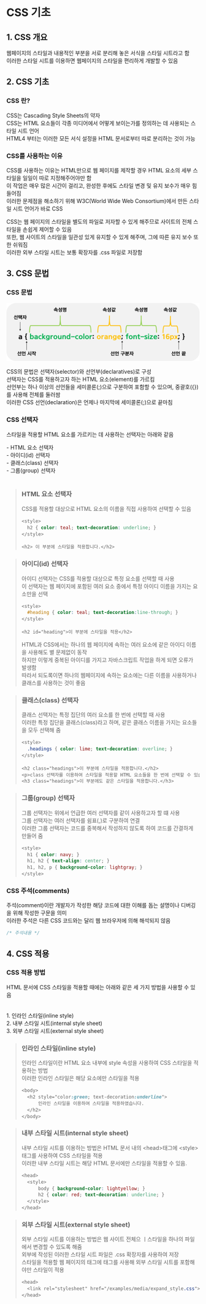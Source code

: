 <h1>CSS 기초</h1>

<h2>1. CSS 개요</h2>
<p>
  웹페이지의 스타일과 내용적인 부분을 서로 분리해 놓은 서식을 스타일 시트라고 함<br>
  이러한 스타일 시트를 이용하면 웹페이지의 스타일을 편리하게 개발할 수 있음
</p>
  
<h2>2. CSS 기초</h2>
<h3> CSS 란? </h3>
<p>
  CSS는 Cascading Style Sheets의 약자<br>
  CSS는 HTML 요소들이 각종 미디어에서 어떻게 보이는가를 정의하는 데 사용되는 스타일 시트 언어<br>
  HTML4 부터는 이러한 모든 서식 설정을 HTML 문서로부터 따로 분리하는 것이 가능<br>
</p>
<h3> CSS를 사용하는 이유 </h3>
<p>
  CSS를 사용하는 이유는 HTML만으로 웹 페이지를 제작할 경우 HTML 요소의 세부 스타일을 일일이 따로 지정해주어야만 함<br>
  이 작업은 매우 많은 시간이 걸리고, 완성한 후에도 스타일 변경 및 유지 보수가 매우 힘들어짐<br>
  이러한 문제점을 해소하기 위해 W3C(World Wide Web Consortium)에서 만든 스타일 시트 언어가 바로 CSS<br>
</p>
<p>
  CSS는 웹 페이지의 스타일을 별도의 파일로 저자할 수 있게 해주므로 사이트의 전체 스타일을 손쉽게 제어할 수 있음<br>
  또한, 웹 사이트의 스타일을 일관성 있게 유지할 수 있게 해주며, 그에 따른 유지 보수 또한 쉬워짐<br>
  이러한 외부 스타일 시트는 보통 확장자를 .css 파일로 저장함<br>
</p>

<h2>3. CSS 문법</h2>
<h3>CSS 문법</h3>
<img src="./img/css_문법.png">
<p>
  CSS의 문법은 선택자(selector)와 선언부(declaratives)로 구성<br>
  선택자는 CSS를 적용하고자 하는 HTML 요소(element)를 가르킴<br>
  선언부는 하나 이상의 선언들을 세미콜론(;)으로 구분하여 포함할 수 있으며, 중괄호({})를 사용해 전체를 둘러쌈<br>
  이러한 CSS 선언(declaration)은 언제나 마지막에 세미콜론(;)으로 끝마침
</p>

<h3>CSS 선택자</h3>
<p>
  스타일을 적용할 HTML 요소를 가르키는 데 사용하는 선택자는 아래와 같음<br>
</p>
- HTML 요소 선택자<br>
- 아이디(id) 선택자<br>
- 클래스(class) 선택자<br>
- 그룹(group) 선택자<br>
<br>
<blockquote>
  <h3> HTML 요소 선택자</h3>
  <p>
    CSS를 적용할 대상으로 HTML 요소의 이름을 직접 사용하여 선택할 수 있음
  </p>
  
  ```css
  <style>
    h2 { color: teal; text-decoration: underline; }
  </style>
  
  <h2> 이 부분에 스타일을 적용합니다.</h2>
  ```
</blockquote>

<blockquote>
  <h3>아이디(id) 선택자</h3>
  <p>
    아이디 선택자는 CSS를 적용할 대상으로 특정 요소를 선택할 때 사용<br>
    이 선택자는 웹 페이지에 포함된 여러 요소 중에서 특정 아이디 이름을 가지는 요소만을 선택
  </p>
  
  ```css
  <style>
    #heading { color: teal; text-decoration:line-through; }
  </style>
  
  <h2 id="heading">이 부분에 스타일을 적용</h2>
  ```
  
  <p>
    HTML과 CSS에서는 하나의 웹 페이지에 속하는 여러 요소에 같은 아이디 이름을 사용해도 별 문제없이 동작<br>
    하지만 이렇게 중복된 아이디를 가지고 자바스크립트 작업을 하게 되면 오류가 발생함<br>
    따라서 되도록이면 하나의 웹페이지에 속하는 요소에는 다른 이름을 사용하거나 클래스를 사용하는 것이 좋음
  </p>
</blockquote>

<blockquote>
  <h3>클래스(class) 선택자</h3>
  <p>
    클래스 선택자는 특정 집단의 여러 요소를 한 번에 선택할 때 사용<br>
    이러한 특정 집단을 클래스(class)라고 하며, 같은 클래스 이름을 가지는 요소들을 모두 선택해 줌
  </p>
  
  ```css
  <style>
    .headings { color: lime; text-decoration: overline; }
  </style>

  <h2 class="headings">이 부분에 스타일을 적용합니다.</h2>
  <p>class 선택자를 이용하여 스타일을 적용할 HTML 요소들을 한 번에 선택할 수 있습니다.</p>
  <h3 class="headings">이 부분에도 같은 스타일을 적용합니다.</h3>
  ```

</blockquote>

<blockquote>
  <h3>그룹(group) 선택자</h3>
  <p>
    그룹 선택자는 위에서 언급한 여러 선택자를 같이 사용하고자 할 떄 사용<br>
    그룹 선택자는 여러 선택자를 쉼표(,)로 구분하여 연결<br>
    이러한 그룹 선택자는 코드를 중복해서 작성하지 않도록 하여 코드를 간결하게 만들어 줌
  </p>
  
  ```css
  <style>
    h1 { color: navy; }
    h1, h2 { text-align: center; }
    h1, h2, p { background-color: lightgray; }
  </style>
  ```
</blockquote>

<h3>CSS 주석(comments)</h3>
<p>
  주석(comment)이란 개발자가 작성한 해당 코드에 대한 이해를 돕는 설명이나 디버깅을 위해 작성한 구문을 의미<br>
  이러한 주석은 다른 CSS 코드와는 달리 웹 브라우저에 의해 해석되지 않음
</p>

```css
/* 주석내용 */
```

<h2>4. CSS 적용</h2>
<h3> CSS 적용 방법</h3>
<p>
  HTML 문서에 CSS 스타일을 적용할 때에는 아래와 같은 세 가지 방법을 사용할 수 있음
  <br><br><br>
  1. 인라인 스타일(inline style)<br>
  2. 내부 스타일 시트(internal style sheet)<br>
  3. 외부 스타일 시트(external style sheet)<br>
</p>

<blockquote>
  <h3>인라인 스타일(inline style)</h3>
  <p>
    인라인 스타일이란 HTML 요소 내부에 style 속성을 사용하여 CSS 스타일을 적용하는 방법<br>
    이러한 인라인 스타일은 해당 요소에만 스타일을 적용
  </p>
  
  ```css
  <body>
    <h2 style="color:green; text-decoration:underline">
        인라인 스타일을 이용하여 스타일을 적용하였습니다.
    </h2>
  </body>
  ```
</blockquote>

<blockquote>
  <h3>내부 스타일 시트(internal style sheet)</h3>
  <p>
    내부 스타일 시트를 이용하는 방법은 HTML 문서 내의 &lt;head&gt;태그에 &lt;style&gt;태그를 사용하여 CSS 스타일을 적용<br>
    이러한 내부 스타일 시트는 해당 HTML 문서에만 스타일을 적용할 수 있음.
  </p>
  
  ```css
  <head>
    <style>
        body { background-color: lightyellow; }
        h2 { color: red; text-decoration: underline; }
    </style>
  </head>
  ```
</blockquote>

<blockquote>
  <h3>외부 스타일 시트(external style sheet)</h3>
  <p>
    외부 스타일 시트를 이용하는 방법은 웹 사이트 전체으 ㅣ스타일을 하나의 파일에서 변경할 수 있도록 해줌<br>
    외부에 작성된 이러한 스타일 시트 파일은 .css 확장자를 사용하여 저장<br>
    스타일을 적용할 웹 페이지의 <head>태그에 <link> 태그를 사용해 외부 스타일 시트를 포함해야만 스타일이 적용
  </p>
    
  ```css
  <head>
    <link rel="stylesheet" href="/examples/media/expand_style.css">
  </head>
  ```
</blockquote>
